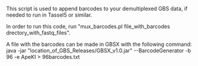 This script is used to append barcodes to your demultiplexed GBS data, if needed to run in Tassel5 or similar. 

In order to run this code, run "mux_barcodes.pl file_with_barcodes drectory_with_fastq_files".

A file with the barcodes can be made in GBSX with the following command:
java -jar "location_of_GBS_Releases/GBSX_v1.0.jar" --BarcodeGenerator -b 96 -e ApeKI > 96barcodes.txt
